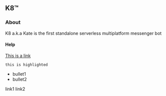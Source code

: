 ## K8™

### About
K8 a.k.a Kate is the first standalone serverless multiplatform messenger bot

#### Help

[This is a link](https://raw.githubusercontent.com/GEULACH/K8/master/yt)

`this is highlighted`
- bullet1
- bullet2

link1
link2
